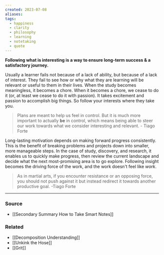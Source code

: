 ```yaml
---
created: 2023-07-08
aliases: 
tags:
  - happiness
  - clarity
  - philosophy
  - learning
  - notetaking
  - quote
---
```

**Following what is interesting is a way to ensure long-term success & a satisfactory journey.**

Usually a learner fails not because of a lack of ability, but because of a lack of interest. They fail to see how or why what they are learning will be relevant or useful to them in their lives. When the study becomes meaningless, it becomes a chore. When it becomes a chore, we cease to do it (or, at least we cease to do it with passion). It takes excitement and passion to accomplish big things. So follow your interests where they take you.

> Plans are meant to help us feel in control. But it is much more important to actually **be** in control, which means being able to steer our work towards what we consider interesting and relevant. - Tiago Forte
> 

Long-lasting motivation depends on making forward progress consistently. This is the benefit of breaking problems and projects down into smaller, more manageable steps. In the case of study, discovery, and research, it enables us to quickly make progress, then review the current landscape and decide what the next most-promising area is to go explore. Following insight becomes the driving force of the work, and the work doesn't feel like *work*. 

> As in martial arts, if you encounter resistance or an opposing force, you should not push against it but instead redirect it towards another productive goal. -Tiago Forte
> 

****
### Source
- [[Secondary Summary How to Take Smart Notes]]

### Related
- [[Decomposition Understanding]]
- [[Unkink the Hose]]
- [[Grit]]